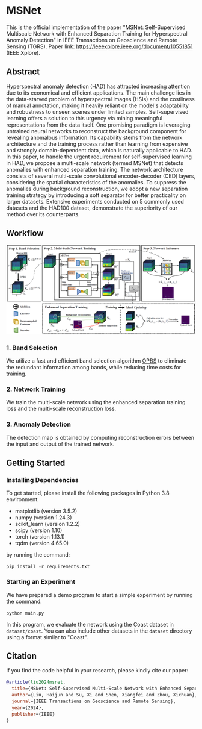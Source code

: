 # MSNet

This is the official implementation of the paper "MSNet: Self-Supervised Multiscale Network with Enhanced Separation Training for Hyperspectral Anomaly Detection" in IEEE Transactions on Geoscience and Remote Sensing (TGRS). Paper link: https://ieeexplore.ieee.org/document/10551851 (IEEE Xplore).

## Abstract

Hyperspectral anomaly detection (HAD) has attracted increasing attention due to its economical and efficient applications. The main challenge lies in the data-starved problem of hyperspectral images (HSIs) and the costliness of manual annotation, making it heavily reliant on the model's adaptability and robustness to unseen scenes under limited samples. Self-supervised learning offers a solution to this urgency via mining meaningful representations from the data itself. One promising paradigm is leveraging untrained neural networks to reconstruct the background component for revealing anomalous information. Its capability stems from the network architecture and the training process rather than learning from expensive and strongly domain-dependent data, which is naturally applicable to HAD. In this paper, to handle the urgent requirement for self-supervised learning in HAD, we propose a multi-scale network (termed MSNet) that detects anomalies with enhanced separation training. The network architecture consists of several multi-scale convolutional encoder-decoder (CED) layers, considering the spatial characteristics of the anomalies. To suppress the anomalies during background reconstruction, we adopt a new separation training strategy by introducing a soft separator for better practicality on larger datasets. Extensive experiments conducted on 5 commonly used datasets and the HAD100 dataset, demonstrate the superiority of our method over its counterparts.

## Workflow

<img src="MSNet.png" alt="MSNet">

### 1. Band Selection
We utilize a fast and efficient band selection algorithm [OPBS](https://ieeexplore.ieee.org/document/8320544) to eliminate the redundant information among bands, while reducing time costs for training.

### 2. Network Training
We train the multi-scale network using the enhanced separation training loss and the multi-scale reconstruction loss.

### 3. Anomaly Detection
The detection map is obtained by computing reconstruction errors between the input and output of the trained network.

## Getting Started

### Installing Dependencies
To get started, please install the following packages in Python 3.8 environment:
- matplotlib (version 3.5.2)
- numpy (version 1.24.3)
- scikit_learn (version 1.2.2)
- scipy (version 1.10)
- torch (version 1.13.1)
- tqdm (version 4.65.0)

by running the command:
```
pip install -r requirements.txt
```

### Starting an Experiment

We have prepared a demo program to start a simple experiment by running the command:
```
python main.py
```

In this program, we evaluate the network using the Coast dataset in `dataset/coast`. You can also include other datasets in the `dataset` directory using a format similar to "Coast".

## Citation

If you find the code helpful in your research, please kindly cite our paper:

```bibtex
@article{liu2024msnet,
  title={MSNet: Self-Supervised Multi-Scale Network with Enhanced Separation Training for Hyperspectral Anomaly Detection},
  author={Liu, Haijun and Su, Xi and Shen, Xiangfei and Zhou, Xichuan},
  journal={IEEE Transactions on Geoscience and Remote Sensing},
  year={2024},
  publisher={IEEE}
}
```
